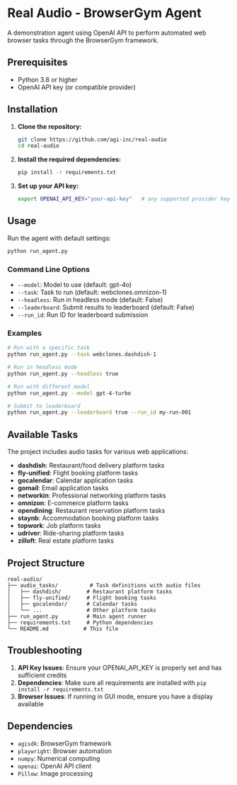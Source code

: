 # Real Audio - BrowserGym Agent

A demonstration agent using OpenAI API to perform automated web browser tasks through the BrowserGym framework.

## Prerequisites

- Python 3.8 or higher
- OpenAI API key (or compatible provider)

## Installation

1. **Clone the repository:**
   ```bash
   git clone https://github.com/agi-inc/real-audio
   cd real-audio
   ```

2. **Install the required dependencies:**
   ```bash
   pip install -r requirements.txt
   ```

3. **Set up your API key:**
   ```bash
   export OPENAI_API_KEY="your-api-key"   # any supported provider key works
   ```

## Usage

Run the agent with default settings:
```bash
python run_agent.py
```

### Command Line Options

- `--model`: Model to use (default: gpt-4o)
- `--task`: Task to run (default: webclones.omnizon-1)
- `--headless`: Run in headless mode (default: False)
- `--leaderboard`: Submit results to leaderboard (default: False)
- `--run_id`: Run ID for leaderboard submission

### Examples

```bash
# Run with a specific task
python run_agent.py --task webclones.dashdish-1

# Run in headless mode
python run_agent.py --headless true

# Run with different model
python run_agent.py --model gpt-4-turbo

# Submit to leaderboard
python run_agent.py --leaderboard true --run_id my-run-001
```

## Available Tasks

The project includes audio tasks for various web applications:
- **dashdish**: Restaurant/food delivery platform tasks
- **fly-unified**: Flight booking platform tasks  
- **gocalendar**: Calendar application tasks
- **gomail**: Email application tasks
- **networkin**: Professional networking platform tasks
- **omnizon**: E-commerce platform tasks
- **opendining**: Restaurant reservation platform tasks
- **staynb**: Accommodation booking platform tasks
- **topwork**: Job platform tasks
- **udriver**: Ride-sharing platform tasks
- **zilloft**: Real estate platform tasks

## Project Structure

```
real-audio/
├── audio_tasks/          # Task definitions with audio files
│   ├── dashdish/        # Restaurant platform tasks
│   ├── fly-unified/     # Flight booking tasks
│   ├── gocalendar/      # Calendar tasks
│   └── ...              # Other platform tasks
├── run_agent.py         # Main agent runner
├── requirements.txt     # Python dependencies
└── README.md           # This file
```

## Troubleshooting

1. **API Key Issues**: Ensure your OPENAI_API_KEY is properly set and has sufficient credits
2. **Dependencies**: Make sure all requirements are installed with `pip install -r requirements.txt`
3. **Browser Issues**: If running in GUI mode, ensure you have a display available

## Dependencies

- `agisdk`: BrowserGym framework
- `playwright`: Browser automation
- `numpy`: Numerical computing
- `openai`: OpenAI API client
- `Pillow`: Image processing

